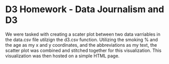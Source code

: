 # D3 Homework - Data Journalism and D3
We were tasked with creating a scater plot between two data varriables in the data.csv file utilzign the d3.csv function. 
Utilizing the smoking % and the age as my x and y coordinates, and the abbreviations as my text, the scatter plot was combined and stitched together for this visualization. 
This visualization was then hosted on a simple HTML page. 
